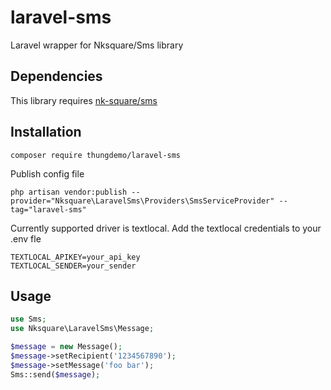 # laravel-sms
Laravel wrapper for Nksquare/Sms library
## Dependencies
This library requires [nk-square/sms](https://github.com/nk-square/sms)
## Installation
```
composer require thungdemo/laravel-sms
```
Publish config file
```
php artisan vendor:publish --provider="Nksquare\LaravelSms\Providers\SmsServiceProvider" --tag="laravel-sms"
```
Currently supported driver is textlocal. Add the textlocal credentials to your .env fle
```
TEXTLOCAL_APIKEY=your_api_key
TEXTLOCAL_SENDER=your_sender
```
## Usage
```php
use Sms;
use Nksquare\LaravelSms\Message;

$message = new Message();
$message->setRecipient('1234567890');
$message->setMessage('foo bar');
Sms::send($message);
```
